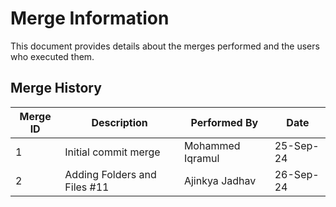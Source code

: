 
# Merge Information

This document provides details about the merges performed and the users who executed them.

## Merge History

| Merge ID | Description             | Performed By | Date       |
|----------|-------------------------|--------------|------------|
| 1        | Initial commit merge    | Mohammed Iqramul        | 25-Sep-24 |
| 2        | Adding Folders and Files #11   | Ajinkya Jadhav        | 26-Sep-24 |

